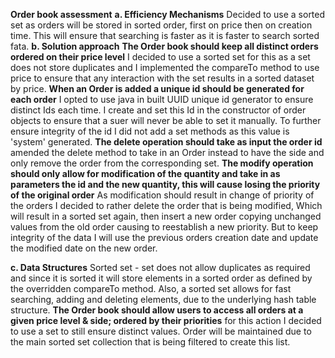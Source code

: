 **Order book assessment**
**a. Efficiency Mechanisms**
Decided to use a sorted set as orders will be stored in sorted order, first on price then on creation time.
This will ensure that searching is faster as it is faster to search sorted fata. 
**b. Solution approach**
**The Order book should keep all distinct orders ordered on their price level**
I decided to use a sorted set for this as a set does not store duplicates and I implemented
the compareTo method to use price to ensure that any interaction with the set results in 
a sorted dataset by price.
**When an Order is added a unique id should be generated for each order**
I opted to use java in built UUID unique id generator to ensure distinct Ids each time. 
I create and set this Id in the constructor of order objects to ensure that a suer will never be able 
to set it manually. To further ensure integrity of the id I did not add a set methods as this value is 
'system' generated.
**The delete operation should take as input the order id**
amended the delete method to take in an Order instead to have the side and only remove the order 
from the corresponding set.
**The modify operation should only allow for modification of the quantity and take in as parameters 
the id and the new quantity, this will cause losing the priority of the original order**
As modification should result in change of priority of the orders I decided to rather delete the order
that is being modified, Which will result in a sorted set again, then insert a new order copying unchanged 
values from the old order causing to reestablish a new priority. But to keep integrity of the data I will
use the previous orders creation date and update the modified date on the new order. 

**c. Data Structures**
Sorted set - set does not allow duplicates as required and since it is sorted
it will store elements in a sorted order as defined by the overridden compareTo method.
Also, a sorted set allows for fast searching, adding and deleting elements, due to the underlying 
hash table structure.
**The Order book should allow users to access all orders at a given price level & side; 
ordered by their priorities**
for this action I decided to use a set to still ensure distinct values. Order will be maintained due to 
the main sorted set collection that is being filtered to create this list. 
